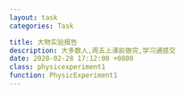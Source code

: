 ```yaml
---
layout: task
categories: Task

title: 大物实验报告
description: 大多数人,周五上课前做完,学习通提交
date: 2020-02-28 17:12:00 +0800
class: physicexperiment1
function: PhysicExperiment1
---
```


